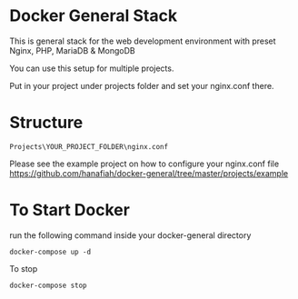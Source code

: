 Docker General Stack
===============================

This is general stack for the web development environment with preset Nginx, PHP, MariaDB & MongoDB

You can use this setup for multiple projects. 

Put in your project under projects folder and set your nginx.conf there.

Structure
===
```
Projects\YOUR_PROJECT_FOLDER\nginx.conf
```

Please see the example project on how to configure your nginx.conf file
https://github.com/hanafiah/docker-general/tree/master/projects/example

To Start Docker
===
run the following command inside your docker-general directory
```
docker-compose up -d
```

To stop
```
docker-compose stop
```


